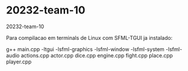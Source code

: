 # 20232-team-10
20232-team-10

Para compilacao em terminals de Linux com SFML-TGUI ja instalado:

g++ main.cpp -ltgui -lsfml-graphics -lsfml-window -lsfml-system -lsfml-audio actions.cpp actor.cpp dice.cpp engine.cpp fight.cpp place.cpp player.cpp
